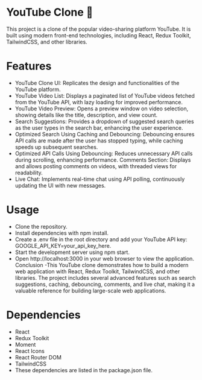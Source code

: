# YouTube Clone 🚀

This project is a clone of the popular video-sharing platform YouTube. It is built using modern front-end technologies, including React, Redux Toolkit, TailwindCSS, and other libraries.

# Features

- YouTube Clone UI: Replicates the design and functionalities of the YouTube platform.
- YouTube Video List: Displays a paginated list of YouTube videos fetched from the YouTube API, with lazy loading for improved performance.
- YouTube Video Preview: Opens a preview window on video selection, showing details like the title, description, and view count.
- Search Suggestions: Provides a dropdown of suggested search queries as the user types in the search bar, enhancing the user experience.
- Optimized Search Using Caching and Debouncing: Debouncing ensures API calls are made after the user has stopped typing, while caching speeds up subsequent searches.
- Optimized API Calls Using Debouncing: Reduces unnecessary API calls during scrolling, enhancing performance.
  Comments Section: Displays and allows posting comments on videos, with threaded views for readability.
- Live Chat: Implements real-time chat using API polling, continuously updating the UI with new messages.

# Usage

- Clone the repository.
- Install dependencies with npm install.
- Create a .env file in the root directory and add your YouTube API key: GOOGLE_API_KEY=your_api_key_here.
- Start the development server using npm start.
- Open http://localhost:3000 in your web browser to view the application.
  Conclusion
  -This YouTube clone demonstrates how to build a modern web application with React, Redux Toolkit, TailwindCSS, and other libraries. The project includes several advanced features such as search suggestions, caching, debouncing, comments, and live chat, making it a valuable reference for building large-scale web applications.

# Dependencies

- React
- Redux Toolkit
- Moment
- React Icons
- React Router DOM
- TailwindCSS
- These dependencies are listed in the package.json file.
